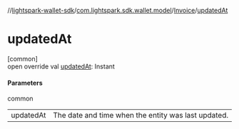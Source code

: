 //[lightspark-wallet-sdk](../../../index.md)/[com.lightspark.sdk.wallet.model](../index.md)/[Invoice](index.md)/[updatedAt](updated-at.md)

# updatedAt

[common]\
open override val [updatedAt](updated-at.md): Instant

#### Parameters

common

| | |
|---|---|
| updatedAt | The date and time when the entity was last updated. |
